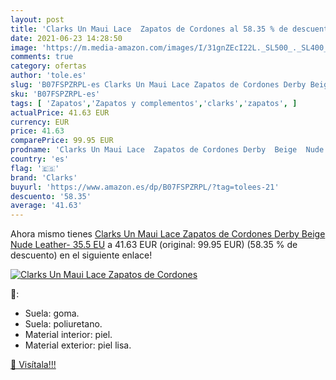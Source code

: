 ```yaml
---
layout: post
title: 'Clarks Un Maui Lace  Zapatos de Cordones al 58.35 % de descuento'
date: 2021-06-23 14:28:50
image: 'https://m.media-amazon.com/images/I/31gnZEcI22L._SL500_._SL400_.jpg'
comments: true
category: ofertas
author: 'tole.es'
slug: 'B07FSPZRPL-es Clarks Un Maui Lace Zapatos de Cordones Derby Beige Nude...'
sku: 'B07FSPZRPL-es'
tags: [ 'Zapatos','Zapatos y complementos','clarks','zapatos', ]
actualPrice: 41.63 EUR
currency: EUR
price: 41.63
comparePrice: 99.95 EUR
prodname: 'Clarks Un Maui Lace  Zapatos de Cordones Derby  Beige  Nude Leather-   35.5 EU'
country: 'es'
flag: '🇪🇸'
brand: 'Clarks'
buyurl: 'https://www.amazon.es/dp/B07FSPZRPL/?tag=tolees-21'
descuento: '58.35'
average: '41.63'
---
```


Ahora mismo tienes [Clarks Un Maui Lace  Zapatos de Cordones Derby  Beige  Nude Leather-   35.5 EU](https://www.amazon.es/dp/B07FSPZRPL/?tag=tolees-21) a 41.63 EUR (original: 99.95 EUR) (58.35 %  de descuento) en el siguiente enlace!

[![Clarks Un Maui Lace  Zapatos de Cordones](https://m.media-amazon.com/images/I/31gnZEcI22L._SL500_._SL400_.jpg)](https://www.amazon.es/dp/B07FSPZRPL/?tag=tolees-21)

🔎:

- Suela: goma.
- Suela: poliuretano.
- Material interior: piel.
- Material exterior: piel lisa.

[🛒 Visítala!!!](https://www.amazon.es/dp/B07FSPZRPL/?tag=tolees-21)
